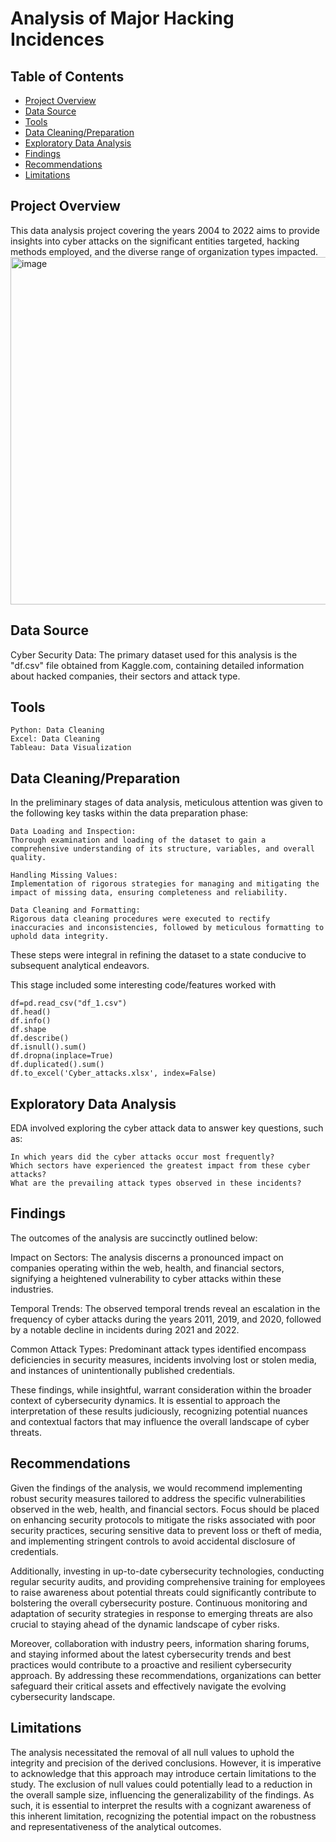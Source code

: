 # Analysis of Major Hacking Incidences
## Table of Contents
 - [Project Overview](#Project-Overview)
 - [Data Source](#Data-Source)
 - [Tools](#Tools)
 - [Data Cleaning/Preparation](#Data-Cleaning/Preparation)
 - [Exploratory Data Analysis](#Exploratory-Data-Analysis)
 - [Findings](#Findings)
 - [Recommendations](#Recommendations)
 - [Limitations](#Limitations)
   
## Project Overview

This data analysis project covering the years 2004 to 2022 aims to provide insights into cyber attacks on the significant entities targeted, hacking methods employed, and the diverse range of organization types impacted. 
<img width="556" alt="image" src="https://github.com/tuerkerme/Analysis-of-Major-Hacking-Incidences/assets/149696414/7d1eeec4-0efb-4d8e-bf2a-bac2b74eade6">

 
## Data Source
Cyber Security Data: The primary dataset used for this analysis is the "df.csv" file obtained from Kaggle.com, containing detailed information about hacked companies, their sectors and attack type. 
 
## Tools
```
Python: Data Cleaning
Excel: Data Cleaning
Tableau: Data Visualization
 ```
## Data Cleaning/Preparation

In the preliminary stages of data analysis, meticulous attention was given to the following key tasks within the data preparation phase:
```
Data Loading and Inspection:
Thorough examination and loading of the dataset to gain a comprehensive understanding of its structure, variables, and overall quality.

Handling Missing Values:
Implementation of rigorous strategies for managing and mitigating the impact of missing data, ensuring completeness and reliability.

Data Cleaning and Formatting:
Rigorous data cleaning procedures were executed to rectify inaccuracies and inconsistencies, followed by meticulous formatting to uphold data integrity.
```
These steps were integral in refining the dataset to a state conducive to subsequent analytical endeavors.

This stage included some interesting code/features worked with
 
 ```
 df=pd.read_csv("df_1.csv")
 df.head()
 df.info()
 df.shape
 df.describe()
 df.isnull().sum()
 df.dropna(inplace=True)
 df.duplicated().sum()
 df.to_excel('Cyber_attacks.xlsx', index=False)
 ```


## Exploratory Data Analysis
EDA involved exploring the cyber attack data to answer key questions, such as:
 ```
In which years did the cyber attacks occur most frequently?
Which sectors have experienced the greatest impact from these cyber attacks?
What are the prevailing attack types observed in these incidents?
 ```
## Findings
 
The outcomes of the analysis are succinctly outlined below:

Impact on Sectors:
The analysis discerns a pronounced impact on companies operating within the web, health, and financial sectors, signifying a heightened vulnerability to cyber attacks within these industries.

Temporal Trends:
The observed temporal trends reveal an escalation in the frequency of cyber attacks during the years 2011, 2019, and 2020, followed by a notable decline in incidents during 2021 and 2022.

Common Attack Types:
Predominant attack types identified encompass deficiencies in security measures, incidents involving lost or stolen media, and instances of unintentionally published credentials.

These findings, while insightful, warrant consideration within the broader context of cybersecurity dynamics. It is essential to approach the interpretation of these results judiciously, recognizing potential nuances and contextual factors that may influence the overall landscape of cyber threats.


## Recommendations

Given the findings of the analysis, we would recommend implementing robust security measures tailored to address the specific vulnerabilities observed in the web, health, and financial sectors. Focus should be placed on enhancing security protocols to mitigate the risks associated with poor security practices, securing sensitive data to prevent loss or theft of media, and implementing stringent controls to avoid accidental disclosure of credentials.

Additionally, investing in up-to-date cybersecurity technologies, conducting regular security audits, and providing comprehensive training for employees to raise awareness about potential threats could significantly contribute to bolstering the overall cybersecurity posture. Continuous monitoring and adaptation of security strategies in response to emerging threats are also crucial to staying ahead of the dynamic landscape of cyber risks.

Moreover, collaboration with industry peers, information sharing forums, and staying informed about the latest cybersecurity trends and best practices would contribute to a proactive and resilient cybersecurity approach. By addressing these recommendations, organizations can better safeguard their critical assets and effectively navigate the evolving cybersecurity landscape.


## Limitations

The analysis necessitated the removal of all null values to uphold the integrity and precision of the derived conclusions. However, it is imperative to acknowledge that this approach may introduce certain limitations to the study. The exclusion of null values could potentially lead to a reduction in the overall sample size, influencing the generalizability of the findings. As such, it is essential to interpret the results with a cognizant awareness of this inherent limitation, recognizing the potential impact on the robustness and representativeness of the analytical outcomes.
